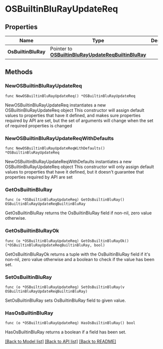# OSBuiltinBluRayUpdateReq

## Properties

Name | Type | Description | Notes
------------ | ------------- | ------------- | -------------
**OsBuiltinBluRay** | Pointer to [**OSBuiltinBluRayUpdateReqBuiltinBluRay**](OSBuiltinBluRayUpdateReqBuiltinBluRay.md) |  | [optional] 

## Methods

### NewOSBuiltinBluRayUpdateReq

`func NewOSBuiltinBluRayUpdateReq() *OSBuiltinBluRayUpdateReq`

NewOSBuiltinBluRayUpdateReq instantiates a new OSBuiltinBluRayUpdateReq object
This constructor will assign default values to properties that have it defined,
and makes sure properties required by API are set, but the set of arguments
will change when the set of required properties is changed

### NewOSBuiltinBluRayUpdateReqWithDefaults

`func NewOSBuiltinBluRayUpdateReqWithDefaults() *OSBuiltinBluRayUpdateReq`

NewOSBuiltinBluRayUpdateReqWithDefaults instantiates a new OSBuiltinBluRayUpdateReq object
This constructor will only assign default values to properties that have it defined,
but it doesn't guarantee that properties required by API are set

### GetOsBuiltinBluRay

`func (o *OSBuiltinBluRayUpdateReq) GetOsBuiltinBluRay() OSBuiltinBluRayUpdateReqBuiltinBluRay`

GetOsBuiltinBluRay returns the OsBuiltinBluRay field if non-nil, zero value otherwise.

### GetOsBuiltinBluRayOk

`func (o *OSBuiltinBluRayUpdateReq) GetOsBuiltinBluRayOk() (*OSBuiltinBluRayUpdateReqBuiltinBluRay, bool)`

GetOsBuiltinBluRayOk returns a tuple with the OsBuiltinBluRay field if it's non-nil, zero value otherwise
and a boolean to check if the value has been set.

### SetOsBuiltinBluRay

`func (o *OSBuiltinBluRayUpdateReq) SetOsBuiltinBluRay(v OSBuiltinBluRayUpdateReqBuiltinBluRay)`

SetOsBuiltinBluRay sets OsBuiltinBluRay field to given value.

### HasOsBuiltinBluRay

`func (o *OSBuiltinBluRayUpdateReq) HasOsBuiltinBluRay() bool`

HasOsBuiltinBluRay returns a boolean if a field has been set.


[[Back to Model list]](../README.md#documentation-for-models) [[Back to API list]](../README.md#documentation-for-api-endpoints) [[Back to README]](../README.md)


